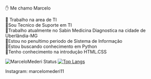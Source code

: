 :raised_hand: Me chamo Marcelo

:small_blue_diamond: Trabalho na area de TI <br/>
:small_blue_diamond:Sou Tecnico de Suporte em TI<br/>
:small_blue_diamond:Trabalho atualmente no Sabin Medicina Diagnostica na cidade de Uberlândia-MG<br/>
:small_blue_diamond:Estou no penultimo periodo de Sistema de Informação<br/>
:small_blue_diamond:Estou buscando conhecimento em Python<br/>
:small_blue_diamond:Tenho conhecimento na introdução HTML.CSS<br/>

![MarceloMederi Status](https://github-readme-stats.vercel.app/api?username=MarceloMederi&show_icons=true)
[![Top Langs](https://github-readme-stats.vercel.app/api/top-langs/?username=MarceloMederi)](https://github.com/anuraghazra/github-readme-stats)



Instagram: marcelomederi11
<!---
MarceloMederi/MarceloMederi is a ✨ special ✨ repository because its `README.md` (this file) appears on your GitHub profile.
You can click the Preview link to take a look at your changes.
--->
